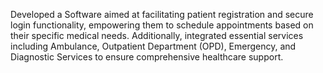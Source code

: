 Developed a Software aimed at facilitating patient registration and secure login functionality, empowering them to schedule appointments based on their specific medical needs. Additionally, integrated essential services including Ambulance, Outpatient Department (OPD), Emergency, and Diagnostic Services to ensure comprehensive healthcare support.
